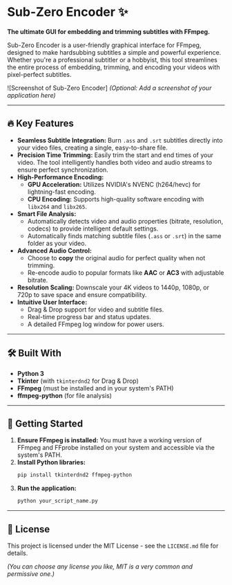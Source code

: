 # Sub-Zero Encoder ✨

**The ultimate GUI for embedding and trimming subtitles with FFmpeg.**

Sub-Zero Encoder is a user-friendly graphical interface for FFmpeg, designed to make hardsubbing subtitles a simple and powerful experience. Whether you're a professional subtitler or a hobbyist, this tool streamlines the entire process of embedding, trimming, and encoding your videos with pixel-perfect subtitles.

![Screenshot of Sub-Zero Encoder] 
*(Optional: Add a screenshot of your application here)*

---

## 🔥 Key Features

*   **Seamless Subtitle Integration:** Burn `.ass` and `.srt` subtitles directly into your video files, creating a single, easy-to-share file.
*   **Precision Time Trimming:** Easily trim the start and end times of your video. The tool intelligently handles both video and audio streams to ensure perfect synchronization.
*   **High-Performance Encoding:**
    *   **GPU Acceleration:** Utilizes NVIDIA's NVENC (h264/hevc) for lightning-fast encoding.
    *   **CPU Encoding:** Supports high-quality software encoding with `libx264` and `libx265`.
*   **Smart File Analysis:**
    *   Automatically detects video and audio properties (bitrate, resolution, codecs) to provide intelligent default settings.
    *   Automatically finds matching subtitle files (`.ass` or `.srt`) in the same folder as your video.
*   **Advanced Audio Control:**
    *   Choose to **copy** the original audio for perfect quality when not trimming.
    *   Re-encode audio to popular formats like **AAC** or **AC3** with adjustable bitrate.
*   **Resolution Scaling:** Downscale your 4K videos to 1440p, 1080p, or 720p to save space and ensure compatibility.
*   **Intuitive User Interface:**
    *   Drag & Drop support for video and subtitle files.
    *   Real-time progress bar and status updates.
    *   A detailed FFmpeg log window for power users.

---

## 🛠️ Built With

*   **Python 3**
*   **Tkinter** (with `tkinterdnd2` for Drag & Drop)
*   **FFmpeg** (must be installed and in your system's PATH)
*   **ffmpeg-python** (for file analysis)

---

## 🚀 Getting Started

1.  **Ensure FFmpeg is installed:** You must have a working version of FFmpeg and FFprobe installed on your system and accessible via the system's PATH.
2.  **Install Python libraries:**
    ```bash
    pip install tkinterdnd2 ffmpeg-python
    ```
3.  **Run the application:**
    ```bash
    python your_script_name.py
    ```

---

## 📜 License

This project is licensed under the MIT License - see the `LICENSE.md` file for details.

*(You can choose any license you like, MIT is a very common and permissive one.)*
